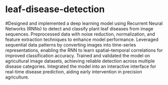 # leaf-disease-detection
#Designed and implemented a deep learning model using Recurrent Neural Networks (RNNs) to detect and classify plant leaf diseases from image sequences. Preprocessed data with noise reduction, normalization, and feature extraction techniques to enhance model performance. Leveraged sequential data patterns by converting images into time-series representations, enabling the RNN to learn spatial–temporal correlations for improved classification accuracy. Trained and validated the model on agricultural image datasets, achieving reliable detection across multiple disease categories. Integrated the model into an interactive interface for real-time disease prediction, aiding early intervention in precision agriculture.
